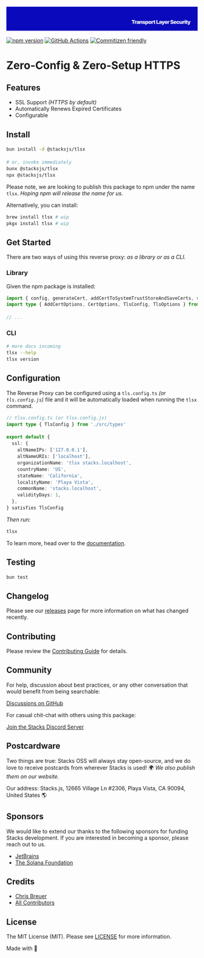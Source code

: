 <p align="center"><img src=".github/art/cover.png" alt="Social Card of this repo"></p>

[![npm version][npm-version-src]][npm-version-href]
[![GitHub Actions][github-actions-src]][github-actions-href]
[![Commitizen friendly](https://img.shields.io/badge/commitizen-friendly-brightgreen.svg)](http://commitizen.github.io/cz-cli/)
<!-- [![npm downloads][npm-downloads-src]][npm-downloads-href] -->
<!-- [![Codecov][codecov-src]][codecov-href] -->

# Zero-Config & Zero-Setup HTTPS

>

## Features

- SSL Support _(HTTPS by default)_
- Automatically Renews Expired Certificates
- Configurable

## Install

```bash
bun install -d @stacksjs/tlsx

# or, invoke immediately
bunx @stacksjs/tlsx
npx @stacksjs/tlsx
```

Please note, we are looking to publish this package to npm under the name `tlsx`. _Hoping npm will release the name for us._

Alternatively, you can install:

```bash
brew install tlsx # wip
pkgx install tlsx # wip
```

## Get Started

There are two ways of using this reverse proxy: _as a library or as a CLI._

### Library

Given the npm package is installed:

```ts
import { config, generateCert, addCertToSystemTrustStoreAndSaveCerts, storeCert, tls, pki, forge } from '@stacksjs/tlsx'
import type { AddCertOptions, CertOptions, TlsConfig, TlsOptions } from '@stacksjs/tlsx'

// ...
```

### CLI

```bash
# more docs incoming
tlsx --help
tlsx version
```

## Configuration

The Reverse Proxy can be configured using a `tls.config.ts` _(or `tls.config.js`)_ file and it will be automatically loaded when running the `tlsx` command.

```ts
// tlsx.config.ts (or tlsx.config.js)
import type { TlsConfig } from './src/types'

export default {
  ssl: {
    altNameIPs: ['127.0.0.1'],
    altNameURIs: ['localhost'],
    organizationName: 'tlsx stacks.localhost',
    countryName: 'US',
    stateName: 'California',
    localityName: 'Playa Vista',
    commonName: 'stacks.localhost',
    validityDays: 1,
  },
} satisfies TlsConfig
```

_Then run:_

```bash
tlsx
```

To learn more, head over to the [documentation](https://tlsx.sh/).

## Testing

```bash
bun test
```

## Changelog

Please see our [releases](https://github.com/stacksjs/tlsx/releases) page for more information on what has changed recently.

## Contributing

Please review the [Contributing Guide](https://github.com/stacksjs/contributing) for details.

## Community

For help, discussion about best practices, or any other conversation that would benefit from being searchable:

[Discussions on GitHub](https://github.com/stacksjs/stacks/discussions)

For casual chit-chat with others using this package:

[Join the Stacks Discord Server](https://discord.gg/stacksjs)

## Postcardware

Two things are true: Stacks OSS will always stay open-source, and we do love to receive postcards from wherever Stacks is used! 🌍 _We also publish them on our website._

Our address: Stacks.js, 12665 Village Ln #2306, Playa Vista, CA 90094, United States 🌎

## Sponsors

We would like to extend our thanks to the following sponsors for funding Stacks development. If you are interested in becoming a sponsor, please reach out to us.

- [JetBrains](https://www.jetbrains.com/)
- [The Solana Foundation](https://solana.com/)

## Credits

- [Chris Breuer](https://github.com/chrisbbreuer)
- [All Contributors](../../contributors)

## License

The MIT License (MIT). Please see [LICENSE](https://github.com/stacksjs/stacks/tree/main/LICENSE.md) for more information.

Made with 💙

<!-- Badges -->
[npm-version-src]: https://img.shields.io/npm/v/tlsx?style=flat-square
[npm-version-href]: https://npmjs.com/package/tlsx
[github-actions-src]: https://img.shields.io/github/actions/workflow/status/stacksjs/tlsx/ci.yml?style=flat-square&branch=main
[github-actions-href]: https://github.com/stacksjs/tlsx/actions?query=workflow%3Aci

<!-- [codecov-src]: https://img.shields.io/codecov/c/gh/stacksjs/tlsx/main?style=flat-square
[codecov-href]: https://codecov.io/gh/stacksjs/tlsx -->
